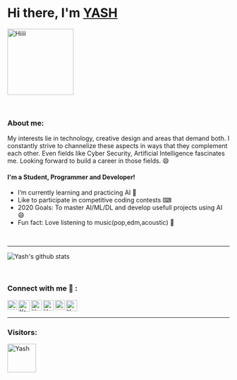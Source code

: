 # Hi there, I'm [YASH](https://github.com/YASHBRO)
<p align-"center">
<img class="centrer" src="https://sdk.bitmoji.com/render/panel/2af24209-ea90-4912-9223-4c54c650559a-23c927d9-4799-4bc6-9129-0d51a8a995de-v1.png?transparent=1&palette=1" width="150px" alt="Hiiii"> 
</p>


<br/>

### About me:

My interests lie in technology, creative design and areas that demand both. I constantly strive to channelize these aspects in ways that they complement each other. Even fields like Cyber Security, Artificial Intelligence fascinates me. Looking forward to build a career in those fields. 😄

#### I'm a Student, Programmer and Developer!
- I’m currently learning and practicing AI 🤖
- Like to participate in competitive coding contests ⌨
- 2020 Goals: To master AI/ML/DL and develop usefull projects using AI 😄
- Fun fact: Love listening to music(pop,edm,acoustic) 🎵
<br />

---------------------

<p>
<img align="center" src="https://github-readme-stats.vercel.app/api?username=YASHBRO&show_icons=true&include_all_commits=true&theme=tokyonight" alt="Yash's github stats" />
</p>

<br/>

### Connect with me 🤝 :
[<img align="left" alt="Yash's LinkedIn" width="22px" src="https://cdn.jsdelivr.net/npm/simple-icons@v3/icons/linkedin.svg" >]([linkedin] "My LinkedIn profile")
[<img align="left" alt="Yash's Instagram" width="26px" src="https://img.icons8.com/ios-glyphs/120/000000/instagram-new.png" >]([instagram] "My Instagram profile")
[<img align="left" alt="Yash's Whatsapp" width="24px" src="https://img.icons8.com/pastel-glyph/128/000000/whatsapp--v2.png" >]([whatsapp] "My Whatsapp number")
[<img align="left" alt="Yash's Snapchat" width="24px" src="https://cdn.jsdelivr.net/npm/simple-icons@v3/icons/snapchat.svg" >]([snapchat] "My Snapchat profile")
[<img align="left" alt="Yash's DEV Profile" width="22px" src="https://d2fltix0v2e0sb.cloudfront.net/dev-badge.svg" >]([dev] "My Dev's profile")
[<img alt="Yash's Discord Server" width="25px" src="https://cdn.jsdelivr.net/npm/simple-icons@v3/icons/discord.svg" >]([discord] "My Discord Server")

---------------------



### Visitors:

<div align='left'><a><img src='http://www.hit-counts.com/counter.php?t=MTQ1MjM0Nw==' border='0' alt='Yash's visit counter' width="65px"></a>

[instagram]: https://www.instagram.com/yash__joglekar
[linkedin]: https://www.linkedin.com/in/yash-joglekar-08a4161b4/
[discord]: https://discord.gg/hUVNsxC
[whatsapp]: https://wa.me/917587145654
[snapchat]: https://www.snapchat.com/add/yashjoglekar
[dev]: https://dev.to/yashbro

